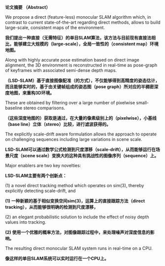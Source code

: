 **论文摘要  （Abstract）**

We propose a direct \(feature-less\) monocular SLAM algorithm which, in contrast to current state-of-the-art regarding direct methods, allows to build large-scale, consistent maps of the environment.

**我们提出一种直接（无需特征）的单目SLAM算法，该方法与目前现有直接法相比，能够建立大规模的（large-scale），全局一致性的（consistent map）环境地图。**

Along with highly accurate pose estimation based on direct image alignment, the 3D environment is reconstructed in real-time as pose-graph of keyframes with associated semi-dense depth maps.

**（LSD-SLAM）基于直接图像配准（的方式），不仅能够得到高精度的姿态估计，而且能够实时的，基于由关键帧组成的姿态图（pose graph）所对应的半稠密深度地图，来重构3D环境。**

These are obtained by filtering over a large number of pixelwise small-baseline stereo comparisons.

**（这些深度地图的）获取是通过，在大量的像素级别上的（pixelwise），小基线（base line）立体（stereo）比较，进行滤波获得的。**

The explicitly scale-drift aware formulation allows the approach to operate on challenging sequences including large variations in scene scale.

**LSD-SLAM可以通过数学公式检测到尺度漂移（scale-drift），从而能够运行在场景尺度（scene scale）变换大的这种具有挑战性的图像序列（sequence）上。**

Major enablers are two key novelties:

**LSD-SLAM主要有两个创新点：**

\(1\) a novel direct tracking method which operates on sim\(3\), thereby explicitly detecting scale-drift, and

**\(1\) 一种新颖的基于相似变换空间sim\(3\)，运算上的直接跟踪方法（direct tracking），从而能够很明确的检测到尺度漂移，**

\(2\) an elegant probabilistic solution to include the effect of noisy depth values into tracking.

**\(2\) 使用一个优雅的概率方法，对图像跟踪过程中，来处理噪声对深度信息的影响。**

The resulting direct monocular SLAM system runs in real-time on a CPU.

**像这样的单目SLAM系统可以实时运行在一个CPU上。**

